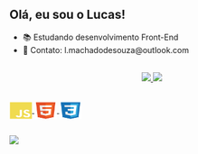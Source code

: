 ## Olá, eu sou o Lucas!


<ul>
  <li>📚 Estudando desenvolvimento Front-End</li>
  <li>📧 Contato: l.machadodesouza@outlook.com</li>
</ul>

</br>

<div align="center">
  <a href="https://github.com/011lucas">
  <img height="140em" src="https://github-readme-stats.vercel.app/api?username=011lucas&show_icons=true&theme=dracula&include_all_commits=true&count_private=true"/>
  <img height="140em" src="https://github-readme-stats.vercel.app/api/top-langs/?username=011lucas&layout=compact&langs_count=7&theme=dracula"/>
</div>
  
  </br>
  
  <div style="display: inline_block"><br>
  <img align="center" alt="Lucas-Js" height="30" width="40" src="https://raw.githubusercontent.com/devicons/devicon/master/icons/javascript/javascript-plain.svg">
  <img align="center" alt="Lucas-HTML" height="30" width="40" src="https://raw.githubusercontent.com/devicons/devicon/master/icons/html5/html5-original.svg">
  <img align="center" alt="Lucas-CSS" height="30" width="40" src="https://raw.githubusercontent.com/devicons/devicon/master/icons/css3/css3-original.svg">
  </div> 

  ##  
  
 <div>
      <a href="https://instagram.com/zzzzlucas" target="_blank"><img src="https://img.shields.io/badge/-Instagram-%23E4405F?style=for-the-badge&logo=instagram&logoColor=white" target="_blank"></a>
</div>

